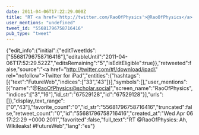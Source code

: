 ```yaml
---
date: 2011-04-06T17:22:29.000Z
title: "RT <a href='http://twitter.com/RaoOfPhysics'>@RaoOfPhysics</a>: Ah, WIkileaks! #FutureWeb″"
user_mentions: "undefined"
tweet_id: "55681796758716416"
pub_type: "tweet"
---
```

{"edit_info":{"initial":{"editTweetIds":["55681796758716416"],"editableUntil":"2011-04-06T17:52:29.522Z","editsRemaining":"5","isEditEligible":true}},"retweeted":false,"source":"<a href=\"http://twitter.com/#!/download/ipad\" rel=\"nofollow\">Twitter for iPad</a>","entities":{"hashtags":[{"text":"FutureWeb","indices":["33","43"]}],"symbols":[],"user_mentions":[{"name":"@RaoOfPhysics@scholar.social","screen_name":"RaoOfPhysics","indices":["3","16"],"id_str":"67529128","id":"67529128"}],"urls":[]},"display_text_range":["0","43"],"favorite_count":"0","id_str":"55681796758716416","truncated":false,"retweet_count":"0","id":"55681796758716416","created_at":"Wed Apr 06 17:22:29 +0000 2011","favorited":false,"full_text":"RT @RaoOfPhysics: Ah, WIkileaks! #FutureWeb","lang":"es"}
